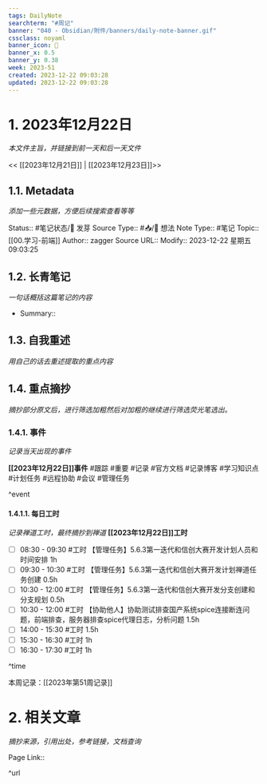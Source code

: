```yaml
---
tags: DailyNote
searchterm: "#周记"
banner: "040 - Obsidian/附件/banners/daily-note-banner.gif"
cssclass: noyaml
banner_icon: 💌
banner_x: 0.5
banner_y: 0.38
week: 2023-51
created: 2023-12-22 09:03:28
updated: 2023-12-22 09:03:28
---
```


# 1. 2023年12月22日

_本文件主旨，并链接到前一天和后一天文件_

<< [[2023年12月21日]] | [[2023年12月23日]]>>

## 1.1. Metadata

_添加一些元数据，方便后续搜索查看等等_

Status:: #笔记状态/🌱 发芽
Source Type:: #📥/💭 想法 
Note Type:: #笔记
Topic:: [[00.学习-前端]]
Author:: zagger
Source URL::
Modify:: 2023-12-22 星期五 09:03:25

## 1.2. 长青笔记

_一句话概括这篇笔记的内容_

- Summary::

## 1.3. 自我重述

_用自己的话去重述提取的重点内容_

## 1.4. 重点摘抄

_摘抄部分原文后，进行筛选加粗然后对加粗的继续进行筛选荧光笔选出。_

### 1.4.1. 事件

_记录当天出现的事件_

**[[2023年12月22日]]事件** 
#跟踪 #重要 #记录 #官方文档 #记录博客 #学习知识点 #计划任务 #远程协助 #会议 #管理任务

^event

#### 1.4.1.1. 每日工时

_记录禅道工时，最终摘抄到禅道_
**[[2023年12月22日]]工时**
- [ ] 08:30 - 09:30 #工时 【管理任务】5.6.3第一迭代和信创大赛开发计划人员和时间安排 1h
- [ ] 09:30 - 10:30 #工时 【管理任务】5.6.3第一迭代和信创大赛开发计划禅道任务创建 0.5h
- [ ] 10:30 - 12:00 #工时 【管理任务】5.6.3第一迭代和信创大赛开发分支创建和分支规划 0.5h
- [ ] 10:30 - 12:00 #工时 【协助他人】协助测试排查国产系统spice连接断连问题，前端排查，服务器排查spice代理日志，分析问题 1.5h
- [ ] 14:00 - 15:30 #工时  1.5h
- [ ] 15:30 - 16:30 #工时  1h
- [ ] 16:30 - 17:30 #工时  1h

^time

本周记录：[[2023年第51周记录]]

# 2. 相关文章

_摘抄来源，引用出处，参考链接，文档查询_

Page Link::

^url
